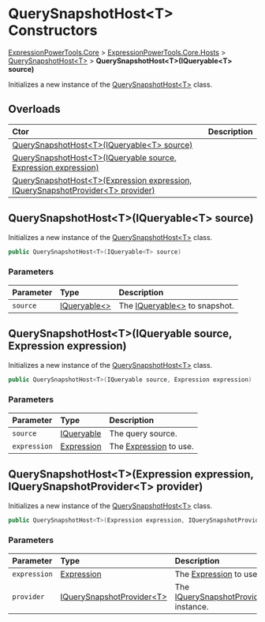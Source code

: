 ﻿# QuerySnapshotHost&lt;T> Constructors

[ExpressionPowerTools.Core](ExpressionPowerTools.Core.a.md) > [ExpressionPowerTools.Core.Hosts](ExpressionPowerTools.Core.Hosts.n.md) > [QuerySnapshotHost&lt;T>](ExpressionPowerTools.Core.Hosts.QuerySnapshotHost`1.cs.md) > **QuerySnapshotHost&lt;T>(IQueryable&lt;T> source)**

Initializes a new instance of the [QuerySnapshotHost&lt;T>](ExpressionPowerTools.Core.Hosts.QuerySnapshotHost`1.cs.md) class.

## Overloads

| Ctor | Description |
| :-- | :-- |
| [QuerySnapshotHost&lt;T>(IQueryable&lt;T> source)](#ctor-0) |
| [QuerySnapshotHost&lt;T>(IQueryable source, Expression expression)](#ctor-1) |
| [QuerySnapshotHost&lt;T>(Expression expression, IQuerySnapshotProvider&lt;T> provider)](#ctor-2) |

<a name="#ctor-0"></a>
## QuerySnapshotHost&lt;T>(IQueryable&lt;T> source)

Initializes a new instance of the [QuerySnapshotHost&lt;T>](ExpressionPowerTools.Core.Hosts.QuerySnapshotHost`1.cs.md) class.

```csharp
public QuerySnapshotHost<T>(IQueryable<T> source)
```

### Parameters

| Parameter | Type | Description |
| :-- | :-- | :-- |
| `source` | [IQueryable&lt;>](https://docs.microsoft.com/dotnet/api/system.linq.iqueryable-1) | The [IQueryable&lt;>](https://docs.microsoft.com/dotnet/api/system.linq.iqueryable-1) to snapshot. |



<a name="#ctor-0"></a>
## QuerySnapshotHost&lt;T>(IQueryable source, Expression expression)

Initializes a new instance of the [QuerySnapshotHost&lt;T>](ExpressionPowerTools.Core.Hosts.QuerySnapshotHost`1.cs.md) class.

```csharp
public QuerySnapshotHost<T>(IQueryable source, Expression expression)
```

### Parameters

| Parameter | Type | Description |
| :-- | :-- | :-- |
| `source` | [IQueryable](https://docs.microsoft.com/dotnet/api/system.linq.iqueryable) | The query source. |
| `expression` | [Expression](https://docs.microsoft.com/dotnet/api/system.linq.expressions.expression) | The [Expression](https://docs.microsoft.com/dotnet/api/system.linq.expressions.expression) to use. |



<a name="#ctor-0"></a>
## QuerySnapshotHost&lt;T>(Expression expression, IQuerySnapshotProvider&lt;T> provider)

Initializes a new instance of the [QuerySnapshotHost&lt;T>](ExpressionPowerTools.Core.Hosts.QuerySnapshotHost`1.cs.md) class.

```csharp
public QuerySnapshotHost<T>(Expression expression, IQuerySnapshotProvider<T> provider)
```

### Parameters

| Parameter | Type | Description |
| :-- | :-- | :-- |
| `expression` | [Expression](https://docs.microsoft.com/dotnet/api/system.linq.expressions.expression) | The [Expression](https://docs.microsoft.com/dotnet/api/system.linq.expressions.expression) to use. |
| `provider` | [IQuerySnapshotProvider&lt;T>](ExpressionPowerTools.Core.Signatures.IQuerySnapshotProvider`1.i.md) | The [IQuerySnapshotProvider&lt;T>](ExpressionPowerTools.Core.Signatures.IQuerySnapshotProvider`1.i.md) instance. |


